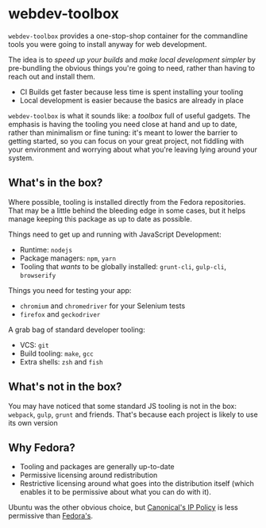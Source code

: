 # webdev-toolbox

`webdev-toolbox` provides a one-stop-shop container for the commandline tools
you were going to install anyway for web development.

The idea is to _speed up your builds_ and _make local development simpler_ by
pre-bundling the obvious things you're going to need, rather than having to
reach out and install them.

- CI Builds get faster because less time is spent installing your tooling
- Local development is easier because the basics are already in place

`webdev-toolbox` is what it sounds like: a _toolbox_ full of useful gadgets.
The emphasis is having the tooling you need close at hand and up to date, 
rather than minimalism or fine tuning: it's meant to lower the barrier to
getting started, so you can focus on your great project, not fiddling with
your environment and worrying about what you're leaving lying around your
system.

## What's in the box?

Where possible, tooling is installed directly from the Fedora repositories. That
may be a little behind the bleeding edge in some cases, but it helps manage
keeping this package as up to date as possible.

Things need to get up and running with JavaScript Development:
- Runtime: `nodejs`
- Package managers: `npm`, `yarn`
- Tooling that _wants_ to be globally installed: `grunt-cli`, `gulp-cli`,
  `browserify`

Things you need for testing your app:
- `chromium` and `chromedriver` for your Selenium tests
- `firefox` and `geckodriver`

A grab bag of standard developer tooling:
- VCS: `git`
- Build tooling: `make`, `gcc`
- Extra shells: `zsh` and `fish`

## What's not in the box?

You may have noticed that some standard JS tooling is not in the box:
`webpack`, `gulp`, `grunt` and friends. That's because
each project is likely to use its own version

## Why Fedora?

- Tooling and packages are generally up-to-date
- Permissive licensing around redistribution
- Restrictive licensing around what goes into the distribution itself (which
  enables it to be permissive about what you can do with it).

Ubuntu was the other obvious choice, but [Canonical's IP Policy](https://ubuntu.com/legal/intellectual-property-policy)
is less permissive than [Fedora's](https://fedoraproject.org/wiki/Distribution#Distribution).

